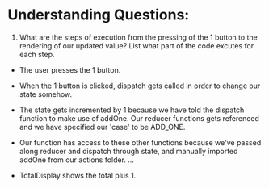 # Understanding Questions:
1. What are the steps of execution from the pressing of the 1 button to the rendering of our updated value? List what part of the code excutes for each step.
* The user presses the 1 button.
* When the 1 button is clicked, dispatch gets called in order to change our state somehow.
* The state gets incremented by 1 because we have told the dispatch function to make use of addOne. Our reducer functions gets referenced and we have specified our 'case' to be ADD_ONE.
* Our function has access to these other functions because we've passed along reducer and dispatch through state, and manually imported addOne from our actions folder.
...

* TotalDisplay shows the total plus 1.
